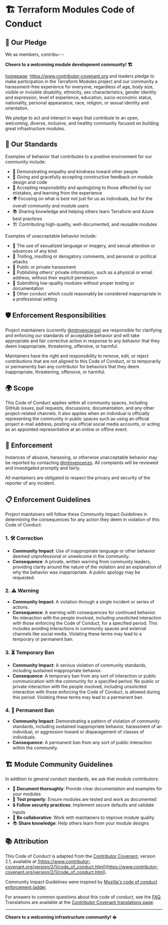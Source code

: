 # 🏗️ Terraform Modules Code of Conduct

## 🤝 Our Pledge

We as members, contribu---

**Cheers to a welcoming module development community! 🏗️**

[homepage]: https://www.contributor-covenant.org and leaders pledge to make participation in the Terraform Modules project and our community a harassment-free experience for everyone, regardless of age, body size, visible or invisible disability, ethnicity, sex characteristics, gender identity and expression, level of experience, education, socio-economic status, nationality, personal appearance, race, religion, or sexual identity and orientation.

We pledge to act and interact in ways that contribute to an open, welcoming, diverse, inclusive, and healthy community focused on building great infrastructure modules.

## 📏 Our Standards

Examples of behavior that contributes to a positive environment for our community include:

- 🫶 Demonstrating empathy and kindness toward other people
- 💬 Giving and gracefully accepting constructive feedback on module design and code
- 🤝 Accepting responsibility and apologizing to those affected by our mistakes, and learning from the experience
- 🌍 Focusing on what is best not just for us as individuals, but for the overall community and module users
- 📚 Sharing knowledge and helping others learn Terraform and Azure best practices
- 🏗️ Contributing high-quality, well-documented, and reusable modules

Examples of unacceptable behavior include:

- 🚫 The use of sexualized language or imagery, and sexual attention or advances of any kind
- 🚫 Trolling, insulting or derogatory comments, and personal or political attacks
- 🚫 Public or private harassment
- 🚫 Publishing others' private information, such as a physical or email address, without their explicit permission
- 🚫 Submitting low-quality modules without proper testing or documentation
- 🚫 Other conduct which could reasonably be considered inappropriate in a professional setting

## 🛡️ Enforcement Responsibilities

Project maintainers (currently [@mtnvencenzo](https://github.com/mtnvencenzo)) are responsible for clarifying and enforcing our standards of acceptable behavior and will take appropriate and fair corrective action in response to any behavior that they deem inappropriate, threatening, offensive, or harmful.

Maintainers have the right and responsibility to remove, edit, or reject contributions that are not aligned to this Code of Conduct, or to temporarily or permanently ban any contributor for behaviors that they deem inappropriate, threatening, offensive, or harmful.

## 🌍 Scope

This Code of Conduct applies within all community spaces, including GitHub issues, pull requests, discussions, documentation, and any other project-related channels. It also applies when an individual is officially representing the community in public spaces such as using an official project e-mail address, posting via official social media accounts, or acting as an appointed representative at an online or offline event.

## 🚨 Enforcement

Instances of abusive, harassing, or otherwise unacceptable behavior may be reported by contacting [@mtnvencenzo](https://github.com/mtnvencenzo). All complaints will be reviewed and investigated promptly and fairly.

All maintainers are obligated to respect the privacy and security of the reporter of any incident.

## 📋 Enforcement Guidelines

Project maintainers will follow these Community Impact Guidelines in determining the consequences for any action they deem in violation of this Code of Conduct:

### 1. 🛠️ Correction
- **Community Impact**: Use of inappropriate language or other behavior deemed unprofessional or unwelcome in the community.
- **Consequence**: A private, written warning from community leaders, providing clarity around the nature of the violation and an explanation of why the behavior was inappropriate. A public apology may be requested.

### 2. ⚠️ Warning
- **Community Impact**: A violation through a single incident or series of actions.
- **Consequence**: A warning with consequences for continued behavior. No interaction with the people involved, including unsolicited interaction with those enforcing the Code of Conduct, for a specified period. This includes avoiding interactions in community spaces and external channels like social media. Violating these terms may lead to a temporary or permanent ban.

### 3. ⏳ Temporary Ban
- **Community Impact**: A serious violation of community standards, including sustained inappropriate behavior.
- **Consequence**: A temporary ban from any sort of interaction or public communication with the community for a specified period. No public or private interaction with the people involved, including unsolicited interaction with those enforcing the Code of Conduct, is allowed during this period. Violating these terms may lead to a permanent ban.

### 4. 🚫 Permanent Ban
- **Community Impact**: Demonstrating a pattern of violation of community standards, including sustained inappropriate behavior, harassment of an individual, or aggression toward or disparagement of classes of individuals.
- **Consequence**: A permanent ban from any sort of public interaction within the community.

## 🏗️ Module Community Guidelines

In addition to general conduct standards, we ask that module contributors:

- 📝 **Document thoroughly**: Provide clear documentation and examples for your modules
- 🧪 **Test properly**: Ensure modules are tested and work as documented
- 🔒 **Follow security practices**: Implement secure defaults and validate inputs
- 🤝 **Be collaborative**: Work with maintainers to improve module quality
- 📚 **Share knowledge**: Help others learn from your module designs

## 📚 Attribution

This Code of Conduct is adapted from the [Contributor Covenant][homepage], version 2.1, available at [https://www.contributor-covenant.org/version/2/1/code_of_conduct.html](https://www.contributor-covenant.org/version/2/1/code_of_conduct.html).

Community Impact Guidelines were inspired by [Mozilla's code of conduct enforcement ladder](https://github.com/mozilla/diversity).

For answers to common questions about this code of conduct, see the [FAQ](https://www.contributor-covenant.org/faq). Translations are available at the [Contributor Covenant translations page](https://www.contributor-covenant.org/translations).

---

**Cheers to a welcoming infrastructure community! �️**

[homepage]: https://www.contributor-covenant.org
